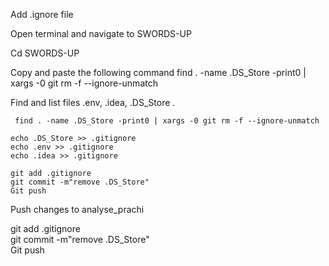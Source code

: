 

Add .ignore file 

Open terminal and navigate to SWORDS-UP 

Cd SWORDS-UP 



Copy and paste the following command 
 find . -name .DS_Store -print0 | xargs -0 git rm -f --ignore-unmatch



Find and list files  .env, .idea, .DS_Store .

```
 find . -name .DS_Store -print0 | xargs -0 git rm -f --ignore-unmatch

```


```
echo .DS_Store >> .gitignore  
echo .env >> .gitignore  
echo .idea >> .gitignore 
```
    
```
git add .gitignore   
git commit -m"remove .DS_Store"  
Git push   
```


Push changes to analyse_prachi 

git add .gitignore   
 git commit -m"remove .DS_Store"  
Git push 
